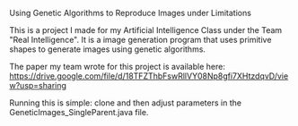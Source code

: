 Using Genetic Algorithms to Reproduce Images under Limitations

This is a project I made for my Artificial Intelligence Class under the Team "Real Intelligence". It is a image generation program that uses primitive shapes to generate images using genetic algorithms.

The paper my team wrote for this project is available here: https://drive.google.com/file/d/18TFZThbFswRllVY08Np8gfi7XHtzdqvD/view?usp=sharing

Running this is simple: clone and then adjust parameters in the GeneticImages_SingleParent.java file.

